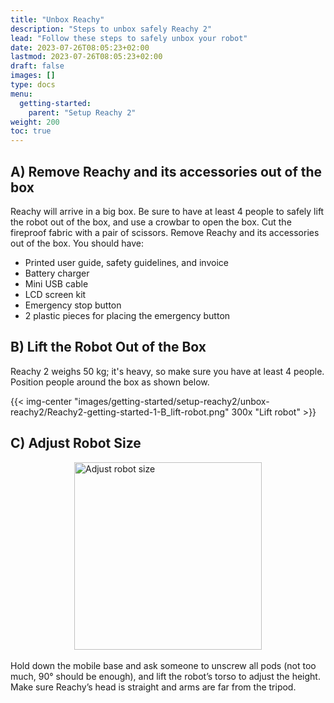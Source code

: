```yaml
---
title: "Unbox Reachy"
description: "Steps to unbox safely Reachy 2"
lead: "Follow these steps to safely unbox your robot"
date: 2023-07-26T08:05:23+02:00
lastmod: 2023-07-26T08:05:23+02:00
draft: false
images: []
type: docs
menu:
  getting-started:
    parent: "Setup Reachy 2"
weight: 200
toc: true
---
```


## A) Remove Reachy and its accessories out of the box

Reachy will arrive in a big box. Be sure to have at least 4 people to safely lift the robot out of the box, and use a crowbar to open the box. Cut the fireproof fabric with a pair of scissors. Remove Reachy and its accessories out of the box. You should have:

- Printed user guide, safety guidelines, and invoice
- Battery charger
- Mini USB cable
- LCD screen kit
- Emergency stop button
- 2 plastic pieces for placing the emergency button

## B) Lift the Robot Out of the Box

Reachy 2 weighs 50 kg; it's heavy, so make sure you have at least 4 people. Position people around the box as shown below.

{{< img-center "images/getting-started/setup-reachy2/unbox-reachy2/Reachy2-getting-started-1-B_lift-robot.png" 300x "Lift robot" >}}

## C) Adjust Robot Size

<img src="/gifs/getting-started/setup-reachy2/unbox-reachy2/Reachy2_getting-started-1-C_Adjust-robot-size_864x864.gif" alt="Adjust robot size" style="display: block; margin: 0 auto;" width="300">  

<br />
Hold down the mobile base and ask someone to unscrew all pods (not too much, 90° should be enough), and lift the robot’s torso to adjust the height. Make sure Reachy’s head is straight and arms are far from the tripod.
